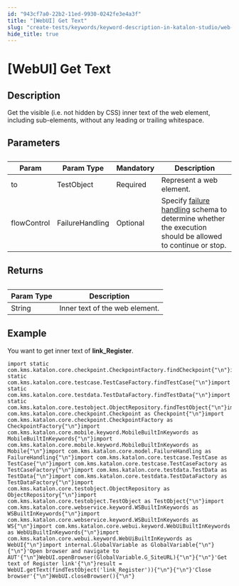 ```yaml
---
id: "943cf7a0-22b2-11ed-9930-0242fe3e4a3f"
title: "[WebUI] Get Text"
slug: "create-tests/keywords/keyword-description-in-katalon-studio/web-ui-keywords/webui-get-text"
hide_title: true
---
```


# <a id="id_0" class="anchor_top_offset"/><a id="ariaid-title1" class="anchor_top_offset"/>[WebUI] Get Text


## <a id="id_0__id_1" class="anchor_top_offset"/>Description  

              
<p xmlns="http://www.w3.org/1999/xhtml" className="p">Get the visible (i.e. not hidden by CSS) inner text of the web   element, including sub-elements, without any leading or trailing   whitespace.</p> 
      

## <a id="id_0__id_2" class="anchor_top_offset"/>Parameters  

              
<table xmlns="http://www.w3.org/1999/xhtml" className="table anchor_top_offset" id="id_0__46023c4a-d653-4e3e-aed0-227d271c39b6"><caption /><thead className="thead"><tr className><th className="entry anchor_top_offset" id="id_0__46023c4a-d653-4e3e-aed0-227d271c39b6__entry__1">Param</th><th className="entry anchor_top_offset" id="id_0__46023c4a-d653-4e3e-aed0-227d271c39b6__entry__2">Param Type</th><th className="entry anchor_top_offset" id="id_0__46023c4a-d653-4e3e-aed0-227d271c39b6__entry__3">Mandatory</th><th className="entry anchor_top_offset" id="id_0__46023c4a-d653-4e3e-aed0-227d271c39b6__entry__4">Description</th></tr></thead><tbody className="tbody"><tr className><td className="entry" headers="id_0__46023c4a-d653-4e3e-aed0-227d271c39b6__entry__1 id_0__46023c4a-d653-4e3e-aed0-227d271c39b6__entry__2 id_0__46023c4a-d653-4e3e-aed0-227d271c39b6__entry__3 id_0__46023c4a-d653-4e3e-aed0-227d271c39b6__entry__4 ">to</td><td className="entry" headers="id_0__46023c4a-d653-4e3e-aed0-227d271c39b6__entry__1 id_0__46023c4a-d653-4e3e-aed0-227d271c39b6__entry__2 id_0__46023c4a-d653-4e3e-aed0-227d271c39b6__entry__3 id_0__46023c4a-d653-4e3e-aed0-227d271c39b6__entry__4 ">TestObject</td><td className="entry" headers="id_0__46023c4a-d653-4e3e-aed0-227d271c39b6__entry__1 id_0__46023c4a-d653-4e3e-aed0-227d271c39b6__entry__2 id_0__46023c4a-d653-4e3e-aed0-227d271c39b6__entry__3 id_0__46023c4a-d653-4e3e-aed0-227d271c39b6__entry__4 ">Required</td><td className="entry" headers="id_0__46023c4a-d653-4e3e-aed0-227d271c39b6__entry__1 id_0__46023c4a-d653-4e3e-aed0-227d271c39b6__entry__2 id_0__46023c4a-d653-4e3e-aed0-227d271c39b6__entry__3 id_0__46023c4a-d653-4e3e-aed0-227d271c39b6__entry__4 ">Represent a web element.</td></tr><tr className><td className="entry" headers="id_0__46023c4a-d653-4e3e-aed0-227d271c39b6__entry__1 id_0__46023c4a-d653-4e3e-aed0-227d271c39b6__entry__2 id_0__46023c4a-d653-4e3e-aed0-227d271c39b6__entry__3 id_0__46023c4a-d653-4e3e-aed0-227d271c39b6__entry__4 ">flowControl</td><td className="entry" headers="id_0__46023c4a-d653-4e3e-aed0-227d271c39b6__entry__1 id_0__46023c4a-d653-4e3e-aed0-227d271c39b6__entry__2 id_0__46023c4a-d653-4e3e-aed0-227d271c39b6__entry__3 id_0__46023c4a-d653-4e3e-aed0-227d271c39b6__entry__4 ">FailureHandling</td><td className="entry" headers="id_0__46023c4a-d653-4e3e-aed0-227d271c39b6__entry__1 id_0__46023c4a-d653-4e3e-aed0-227d271c39b6__entry__2 id_0__46023c4a-d653-4e3e-aed0-227d271c39b6__entry__3 id_0__46023c4a-d653-4e3e-aed0-227d271c39b6__entry__4 ">Optional</td><td className="entry" headers="id_0__46023c4a-d653-4e3e-aed0-227d271c39b6__entry__1 id_0__46023c4a-d653-4e3e-aed0-227d271c39b6__entry__2 id_0__46023c4a-d653-4e3e-aed0-227d271c39b6__entry__3 id_0__46023c4a-d653-4e3e-aed0-227d271c39b6__entry__4 ">Specify <a className="xref" href="/docs/maintain/configure-failure-handling-settings-in-katalon-studio">failure handling</a> schema to         determine whether the execution should be allowed to continue or         stop.</td></tr></tbody></table> 
      

## <a id="id_0__id_3" class="anchor_top_offset"/>Returns

              
<table xmlns="http://www.w3.org/1999/xhtml" className="table anchor_top_offset" id="id_0__0d65a431-7167-4408-bbc0-c4d1e4c2c3f0"><caption /><thead className="thead"><tr className><th className="entry anchor_top_offset" id="id_0__0d65a431-7167-4408-bbc0-c4d1e4c2c3f0__entry__1">Param Type</th><th className="entry anchor_top_offset" id="id_0__0d65a431-7167-4408-bbc0-c4d1e4c2c3f0__entry__2">Description</th></tr></thead><tbody className="tbody"><tr className><td className="entry" headers="id_0__0d65a431-7167-4408-bbc0-c4d1e4c2c3f0__entry__1 id_0__0d65a431-7167-4408-bbc0-c4d1e4c2c3f0__entry__2 ">String</td><td className="entry" headers="id_0__0d65a431-7167-4408-bbc0-c4d1e4c2c3f0__entry__1 id_0__0d65a431-7167-4408-bbc0-c4d1e4c2c3f0__entry__2 ">Inner text of the web element.</td></tr></tbody></table> 
      

## <a id="id_0__id_4" class="anchor_top_offset"/>Example  

              
<p xmlns="http://www.w3.org/1999/xhtml" className="p">You want to get inner text of   <strong className="ph b">link_Register</strong>.</p> 
              
<pre xmlns="http://www.w3.org/1999/xhtml" className="pre codeblock"><code>import static com.kms.katalon.core.checkpoint.CheckpointFactory.findCheckpoint{"\n"}import static com.kms.katalon.core.testcase.TestCaseFactory.findTestCase{"\n"}import static com.kms.katalon.core.testdata.TestDataFactory.findTestData{"\n"}import static com.kms.katalon.core.testobject.ObjectRepository.findTestObject{"\n"}import com.kms.katalon.core.checkpoint.Checkpoint as Checkpoint{"\n"}import com.kms.katalon.core.checkpoint.CheckpointFactory as CheckpointFactory{"\n"}import com.kms.katalon.core.mobile.keyword.MobileBuiltInKeywords as MobileBuiltInKeywords{"\n"}import com.kms.katalon.core.mobile.keyword.MobileBuiltInKeywords as Mobile{"\n"}import com.kms.katalon.core.model.FailureHandling as FailureHandling{"\n"}import com.kms.katalon.core.testcase.TestCase as TestCase{"\n"}import com.kms.katalon.core.testcase.TestCaseFactory as TestCaseFactory{"\n"}import com.kms.katalon.core.testdata.TestData as TestData{"\n"}import com.kms.katalon.core.testdata.TestDataFactory as TestDataFactory{"\n"}import com.kms.katalon.core.testobject.ObjectRepository as ObjectRepository{"\n"}import com.kms.katalon.core.testobject.TestObject as TestObject{"\n"}import com.kms.katalon.core.webservice.keyword.WSBuiltInKeywords as WSBuiltInKeywords{"\n"}import com.kms.katalon.core.webservice.keyword.WSBuiltInKeywords as WS{"\n"}import com.kms.katalon.core.webui.keyword.WebUiBuiltInKeywords as WebUiBuiltInKeywords{"\n"}import com.kms.katalon.core.webui.keyword.WebUiBuiltInKeywords as WebUI{"\n"}import internal.GlobalVariable as GlobalVariable{"\n"}{"\n"}'Open browser and navigate to AUT'{"\n"}WebUI.openBrowser(GlobalVariable.G_SiteURL){"\n"}{"\n"}'Get text of Register link'{"\n"}result = WebUI.getText(findTestObject('link_Register')){"\n"}{"\n"}'Close browser'{"\n"}WebUI.closeBrowser(){"\n"}</code></pre> 
            
